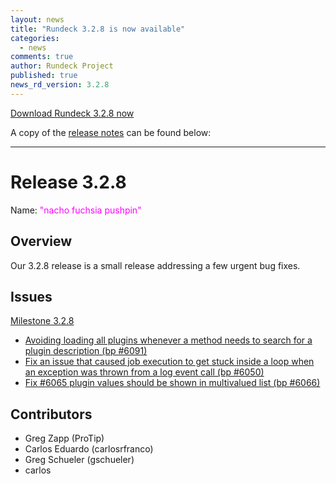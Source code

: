 ```yaml
---
layout: news
title: "Rundeck 3.2.8 is now available"
categories:
  - news
comments: true
author: Rundeck Project
published: true
news_rd_version: 3.2.8
---
```



[Download Rundeck 3.2.8 now](https://www.rundeck.com/download-page)


A copy of the [release notes](https://docs.rundeck.com/docs/history/3_2_x/version-3.2.8.html) can be found below:

--------------------

# Release 3.2.8

Name: <span style="color: fuchsia"><span class="glyphicon glyphicon-pushpin"></span> "nacho fuchsia pushpin"</span>

## Overview
Our 3.2.8 release is a small release addressing a few urgent bug fixes.

## Issues

[Milestone 3.2.8](https://github.com/rundeck/rundeck/milestone/142)

* [Avoiding loading all plugins whenever a method needs to search for a plugin description (bp #6091)](https://github.com/rundeck/rundeck/pull/6093)
* [Fix an issue that caused job execution to get stuck inside a loop when an exception was thrown from a log event call (bp #6050)](https://github.com/rundeck/rundeck/pull/6086)
* [Fix #6065 plugin values should be shown in multivalued list (bp #6066)](https://github.com/rundeck/rundeck/pull/6074)


## Contributors

* Greg Zapp (ProTip)
* Carlos Eduardo (carlosrfranco)
* Greg Schueler (gschueler)
* carlos